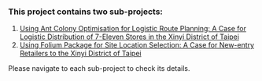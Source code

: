 ### This project contains two sub-projects: ###

1. [Using Ant Colony Optimisation for Logistic Route Planning: A Case for Logistic Distribution of 7-Eleven Stores in the Xinyi District of Taipei](https://github.com/QuantLet/DEDA_Class_SS2018/tree/master/DEDA_Class_SS2018_Route%20Optimisation%20%26%20Site%20Selection/ACO_RouteOptimisation)
2.  [Using Folium Package for Site Location Selection: A Case for New-entry Retailers to the Xinyi District of Taipei](https://github.com/QuantLet/DEDA_Class_SS2018/tree/master/DEDA_Class_SS2018_Route%20Optimisation%20%26%20Site%20Selection/Folium_SiteSelection)

Please navigate to each sub-project to check its details.
